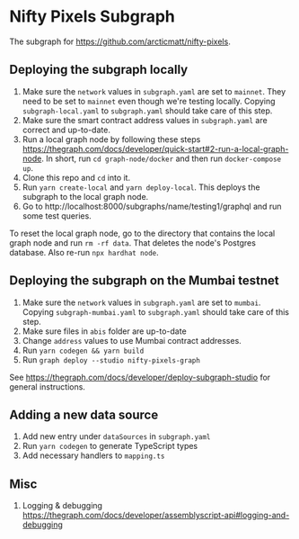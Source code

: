 # Nifty Pixels Subgraph

The subgraph for https://github.com/arcticmatt/nifty-pixels.

## Deploying the subgraph locally

1. Make sure the `network` values in `subgraph.yaml` are set to `mainnet`. They need to be set to `mainnet` even though we're testing locally. Copying `subgraph-local.yaml` to `subgraph.yaml` should take care of this step.
1. Make sure the smart contract address values in `subgraph.yaml` are correct and up-to-date.
1. Run a local graph node by following these steps https://thegraph.com/docs/developer/quick-start#2-run-a-local-graph-node. In short, run `cd graph-node/docker` and then run `docker-compose up`.
1. Clone this repo and `cd` into it.
1. Run `yarn create-local` and `yarn deploy-local`. This deploys the subgraph to the local graph node.
1. Go to http://localhost:8000/subgraphs/name/testing1/graphql and run some test queries.

To reset the local graph node, go to the directory that contains the local graph node and run `rm -rf data`. That deletes the node's Postgres database. Also re-run `npx hardhat node`.

## Deploying the subgraph on the Mumbai testnet

1. Make sure the `network` values in `subgraph.yaml` are set to `mumbai`. Copying `subgraph-mumbai.yaml` to `subgraph.yaml` should take care of this step.
1. Make sure files in `abis` folder are up-to-date
1. Change `address` values to use Mumbai contract addresses.
1. Run `yarn codegen && yarn build`
1. Run `graph deploy --studio nifty-pixels-graph`

See https://thegraph.com/docs/developer/deploy-subgraph-studio for general instructions.

## Adding a new data source

1. Add new entry under `dataSources` in `subgraph.yaml`
2. Run `yarn codegen` to generate TypeScript types
3. Add necessary handlers to `mapping.ts`

## Misc

1. Logging & debugging https://thegraph.com/docs/developer/assemblyscript-api#logging-and-debugging